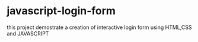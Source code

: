 # javascript-login-form
this project demostrate a creation of interactive login form using HTML,CSS and JAVASCRIPT
